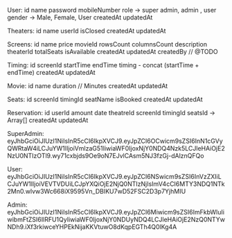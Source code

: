 User:
    id
    name
    password
    mobileNumber
    role -> super admin, admin , user
    gender -> Male, Female, User
    createdAt
    updatedAt

Theaters:
    id
    name
    userId
    isClosed
    createdAt
    updatedAt

Screens:
    id
    name
    price
    movieId
    rowsCount
    columnsCount
    description
    theaterId
    totalSeats
    isAvailable
    createdAt
    updatedAt
    createdBy // @TODO

Timing:
    id
    screenId
    startTime
    endTime
    timing - concat (startTime + endTime)
    createdAt
    updatedAt

Movie:
    id
    name
    duration // Minutes
    createdAt
    updatedAt

Seats:
    id
    screenId
    timingId
    seatName
    isBooked
    createdAt
    updatedAt

Reservation:
    id
    userId
    amount
    date
    theatreId
    screenId
    timingId
    seatsId -> Array[]
    createdAt
    updatedAt


SuperAdmin:
    eyJhbGciOiJIUzI1NiIsInR5cCI6IkpXVCJ9.eyJpZCI6OCwicm9sZSI6InN1cGVyQWRtaW4iLCJuYW1lIjoiVmlzaG51IiwiaWF0IjoxNjY0NDQ4Nzk5LCJleHAiOjE2NzU0NTIzOTl9.wy71cxbjds9Oe9oN7EJvlCAsm5NJ3fzGj-dAlznQFQo

User:
    eyJhbGciOiJIUzI1NiIsInR5cCI6IkpXVCJ9.eyJpZCI6NSwicm9sZSI6InVzZXIiLCJuYW1lIjoiVEVTVDUiLCJpYXQiOjE2NjQ0NTIzNjIsImV4cCI6MTY3NDQ1NTk2Mn0.wlvw3Wc668iX9595Vn_DBIKU7wD52FSC2D3p7YjhMIU

Admin:
    eyJhbGciOiJIUzI1NiIsInR5cCI6IkpXVCJ9.eyJpZCI6Miwicm9sZSI6ImFkbWluIiwibmFtZSI6IlRFU1QyIiwiaWF0IjoxNjY0NDUyNDQ4LCJleHAiOjE2NzQ0NTYwNDh9.iXf3rkiwceYHPEkNijaKKVtuwO8dKqpEGTh4Q0lKg4A

<!-- 

Section - 3
rowCount - 14 
columnCount - 17 
totalSeats - 14 * 17 = 238 


        Class A - 220
Row1    A 1  2  3  4       5  6  7  8  9  10      11  12  13  14
Row2    B 1  2  3  4  5    6  7  8  9  10 11   12 13  14  15  15
Row3    C 1  2  3  4  5    6  7  8  9  10 11   12 13  14  15  15
Row4    D 1  2  3  4  5    6  7  8  9  10 11   12 13  14  15  15
Row5    E 1  2  3  4  5    6  7  8  9  10 11   12 13  14  15  15
Row6
        Class B - 150
Row7    F                  1  2  3  4  5  6
Row8    G 1  2  3  4  5    6  7  8  9  10 11   12 13  14  15  15
Row9    H 1  2  3  4  5    6  7  8  9  10 11   12 13  14  15  15
Row10   I 1  2  3  4  5    6  7  8  9  10 11   12 13  14  15  15
Row11   J 1  2  3  4  5    6  7  8  9  10 11   12 13  14  15  15
Row12
        Class C - 100
Row13   K 1  2  3  4  5    6  7  8  9  10 11   12 13  14  15  15
Row14   L 1  2  3  4  5    6  7  8  9  10 11   12 13  14  15  15

-->